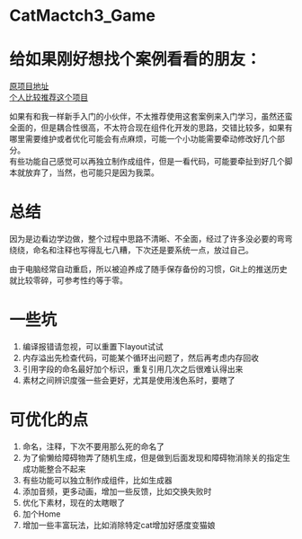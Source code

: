 # CatMactch3_Game

# 给如果刚好想找个案例看看的朋友：  
[原项目地址](https://github.com/daltonbr/Match3)  
[个人比较推荐这个项目](https://linxinfa.blog.csdn.net/article/details/114111469)  
  
如果有和我一样新手入门的小伙伴，不太推荐使用这套案例来入门学习，虽然还蛮全面的，但是耦合性很高，不太符合现在组件化开发的思路，交错比较多，如果有哪里需要维护或者优化可能会有点麻烦，可能一个小功能需要牵动修改好几个部分。  
有些功能自己感觉可以再独立制作成组件，但是一看代码，可能要牵扯到好几个脚本就放弃了，当然，也可能只是因为我菜。

# 总结
因为是边看边学边做，整个过程中思路不清晰、不全面，经过了许多没必要的弯弯绕绕，命名和注释也写得乱七八糟，下次还是要系统一点，放过自己。

由于电脑经常自动重启，所以被迫养成了随手保存备份的习惯，Git上的推送历史就比较零碎，可参考性约等于零。

# 一些坑
1. 编译报错请忽视，可以重置下layout试试
2. 内存溢出先检查代码，可能某个循环出问题了，然后再考虑内存回收
3. 引用字段的命名最好加个标识，重复引用几次之后很难认得出来
4. 素材之间辨识度强一些会更好，尤其是使用浅色系时，要瞎了

# 可优化的点
1. 命名，注释，下次不要用那么死的命名了
2. 为了偷懒给障碍物弄了随机生成，但是做到后面发现和障碍物消除关的指定生成功能整合不起来
3. 有些功能可以独立制作成组件，比如生成器
4. 添加音频，更多动画，增加一些反馈，比如交换失败时
5. 优化下素材，现在的太瞎眼了
6. 加个Home
7. 增加一些丰富玩法，比如消除特定cat增加好感度变猫娘
